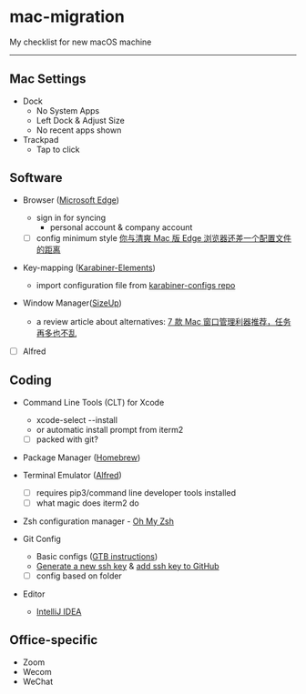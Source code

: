 # mac-migration
My checklist for new macOS machine

---

## Mac Settings

- Dock
  - No System Apps 
  - Left Dock & Adjust Size
  - No recent apps shown
- Trackpad
  - Tap to click

## Software

- Browser ([Microsoft Edge](https://www.microsoft.com/en-us/edge/download?form=MA13FJ))
  - sign in for syncing
    - personal account & company account
  - [ ] config minimum style [你与清爽 Mac 版 Edge 浏览器还差一个配置文件的距离](https://sspai.com/post/77397)

- Key-mapping ([Karabiner-Elements](https://karabiner-elements.pqrs.org/))
  - import configuration file from [karabiner-configs repo](https://github.com/GymRat102/karabiner-configs)

- Window Manager([SizeUp](https://www.irradiatedsoftware.com/sizeup/))
  - a review article about alternatives: [7 款 Mac 窗口管理利器推荐，任务再多也不乱](https://www.ifanr.com/app/699275)

- [ ] Alfred

## Coding

- Command Line Tools (CLT) for Xcode
  - xcode-select --install
  - or automatic install prompt from iterm2
  - [ ] packed with git?

- Package Manager ([Homebrew]([url](https://brew.sh/)))

- Terminal Emulator ([Alfred](https://iterm2.com/downloads.html))
  - [ ] requires pip3/command line developer tools installed
  - [ ] what magic does iterm2 do

- Zsh configuration manager - [Oh My Zsh]([url](https://ohmyz.sh/))

- Git Config
  - Basic configs ([GTB instructions]([url](https://trello.com/c/JrAkQeDy/140-day01-%E9%85%8D%E7%BD%AE-git)))
  - [Generate a new ssh key]([url](https://docs.github.com/en/authentication/connecting-to-github-with-ssh/generating-a-new-ssh-key-and-adding-it-to-the-ssh-agent)) & [add ssh key to GitHub]([url](https://docs.github.com/en/authentication/connecting-to-github-with-ssh/adding-a-new-ssh-key-to-your-github-account))
  - [ ] config based on folder

- Editor
  - [IntelliJ IDEA]([url](https://www.jetbrains.com/idea/download/#section=mac))

## Office-specific

- Zoom
- Wecom
- WeChat
